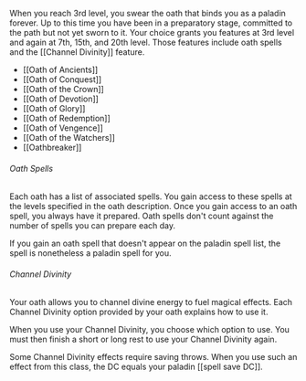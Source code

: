 When you reach 3rd level, you swear the oath that binds you as a paladin forever. Up to this time you have been in a preparatory stage, committed to the path but not yet sworn to it. Your choice grants you features at 3rd level and again at 7th, 15th, and 20th level. Those features include oath spells and the [[Channel Divinity]] feature.
- [[Oath of Ancients]]
- [[Oath of Conquest]]
- [[Oath of the Crown]]
- [[Oath of Devotion]]
- [[Oath of Glory]]
- [[Oath of Redemption]]
- [[Oath of Vengence]]
- [[Oath of the Watchers]]
- [[Oathbreaker]]
###### Oath Spells
Each oath has a list of associated spells. You gain access to these spells at the levels specified in the oath description. Once you gain access to an oath spell, you always have it prepared. Oath spells don't count against the number of spells you can prepare each day.

If you gain an oath spell that doesn't appear on the paladin spell list, the spell is nonetheless a paladin spell for you.

###### Channel Divinity
Your oath allows you to channel divine energy to fuel magical effects. Each Channel Divinity option provided by your oath explains how to use it.

When you use your Channel Divinity, you choose which option to use. You must then finish a short or long rest to use your Channel Divinity again.

Some Channel Divinity effects require saving throws. When you use such an effect from this class, the DC equals your paladin [[spell save DC]].